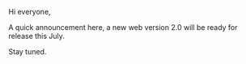 
Hi everyone,

A quick announcement here, a new web version 2.0 will be ready for release this July.

Stay tuned.
